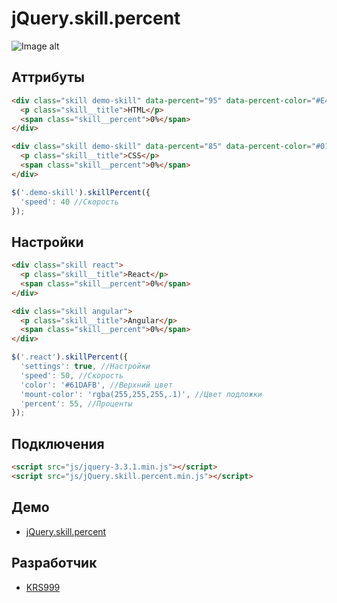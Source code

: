 # jQuery.skill.percent

![Image alt](https://pp.userapi.com/c851416/v851416584/b6a89/eMHDAmK8Hys.jpg)

## Аттрибуты

```html
<div class="skill demo-skill" data-percent="95" data-percent-color="#E44D26" data-percent-mount-color="rgba(255,255,255,.1)">
  <p class="skill__title">HTML</p>
  <span class="skill__percent">0%</span>
</div>

<div class="skill demo-skill" data-percent="85" data-percent-color="#0170BA" data-percent-mount-color="rgba(255,255,255,.1)">
  <p class="skill__title">CSS</p>
  <span class="skill__percent">0%</span>
</div>
```

```javascript
$('.demo-skill').skillPercent({
  'speed': 40 //Скорость
});
```
## Настройки

```html
<div class="skill react">
  <p class="skill__title">React</p>
  <span class="skill__percent">0%</span>
</div>

<div class="skill angular">
  <p class="skill__title">Angular</p>
  <span class="skill__percent">0%</span>
</div>
```

```javascript
$('.react').skillPercent({
  'settings': true, //Настройки
  'speed': 50, //Скорость
  'color': '#61DAFB', //Верхний цвет
  'mount-color': 'rgba(255,255,255,.1)', //Цвет подложки
  'percent': 55, //Проценты
});
```
## Подключения

```html
<script src="js/jquery-3.3.1.min.js"></script>
<script src="js/jQuery.skill.percent.min.js"></script>
```

## Демо
* [jQuery.skill.percent](https://krs999.github.io/jQuery.skill.percent/)

## Разработчик
* [KRS999](https://vk.com/krs999)
